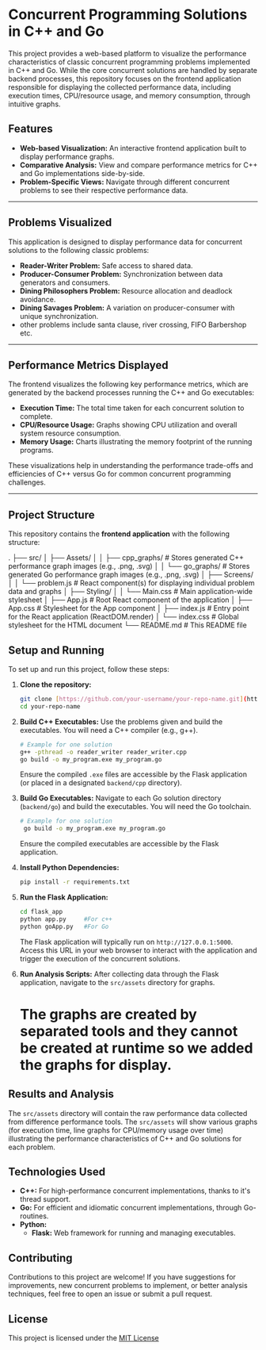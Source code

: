# Concurrent Programming Solutions in C++ and Go

This project provides a web-based platform to visualize the performance characteristics of classic concurrent programming problems implemented in C++ and Go. While the core concurrent solutions are handled by separate backend processes, this repository focuses on the frontend application responsible for displaying the collected performance data, including execution times, CPU/resource usage, and memory consumption, through intuitive graphs.

## Features

-   **Web-based Visualization:** An interactive frontend application built to display performance graphs.
-   **Comparative Analysis:** View and compare performance metrics for C++ and Go implementations side-by-side.
-   **Problem-Specific Views:** Navigate through different concurrent problems to see their respective performance data.
---

## Problems Visualized

This application is designed to display performance data for concurrent solutions to the following classic problems:

-   **Reader-Writer Problem:** Safe access to shared data.
-   **Producer-Consumer Problem:** Synchronization between data generators and consumers.
-   **Dining Philosophers Problem:** Resource allocation and deadlock avoidance.
-   **Dining Savages Problem:** A variation on producer-consumer with unique synchronization.
-   other problems include santa clause, river crossing, FIFO Barbershop etc.

---

## Performance Metrics Displayed

The frontend visualizes the following key performance metrics, which are generated by the backend processes running the C++ and Go executables:

-   **Execution Time:** The total time taken for each concurrent solution to complete.
-   **CPU/Resource Usage:** Graphs showing CPU utilization and overall system resource consumption.
-   **Memory Usage:** Charts illustrating the memory footprint of the running programs.

These visualizations help in understanding the performance trade-offs and efficiencies of C++ versus Go for common concurrent programming challenges.

---

## Project Structure

This repository contains the **frontend application** with the following structure:

.
├── src/
│   ├── Assets/
│   │   ├── cpp_graphs/             # Stores generated C++ performance graph images (e.g., .png, .svg)
│   │   └── go_graphs/              # Stores generated Go performance graph images (e.g., .png, .svg)
│   ├── Screens/
│   │   └── problem.js              # React component(s) for displaying individual problem data and graphs
│   ├── Styling/
│   │   └── Main.css                # Main application-wide stylesheet
│   ├── App.js                      # Root React component of the application
│   ├── App.css                     # Stylesheet for the App component
│   ├── index.js                    # Entry point for the React application (ReactDOM.render)
│   └── index.css                   # Global stylesheet for the HTML document
└── README.md                       # This README file

## Setup and Running

To set up and run this project, follow these steps:

1.  **Clone the repository:**
    ```bash
    git clone [https://github.com/your-username/your-repo-name.git](https://github.com/your-username/your-repo-name.git)
    cd your-repo-name
    ```

2.  **Build C++ Executables:**
    Use the problems given and build the executables. You will need a C++ compiler (e.g., g++).
    ```bash
    # Example for one solution
    g++ -pthread -o reader_writer reader_writer.cpp
    go build -o my_program.exe my_program.go
    ```
    Ensure the compiled `.exe` files are accessible by the Flask application (or placed in a designated `backend/cpp` directory).

3.  **Build Go Executables:**
    Navigate to each Go solution directory (`backend/go`) and build the executables. You will need the Go toolchain.
    ```bash
    # Example for one solution
     go build -o my_program.exe my_program.go
    ```
    Ensure the compiled executables are accessible by the Flask application.

4.  **Install Python Dependencies:**
    ```bash
    pip install -r requirements.txt
    ```

5.  **Run the Flask Application:**
    ```bash
    cd flask_app
    python app.py     #For c++
    python goApp.py   #For Go
    ```
    The Flask application will typically run on `http://127.0.0.1:5000`. Access this URL in your web browser to interact with the application and trigger the execution of the concurrent solutions.

6.  **Run Analysis Scripts:**
    After collecting data through the Flask application, navigate to the `src/assets` directory for graphs.
    # The graphs are created by separated tools and they cannot be created at runtime so we added the graphs for display.

## Results and Analysis

The `src/assets` directory will contain the raw performance data collected from difference performance tools. The `src/assets` will show various graphs (for execution time, line graphs for CPU/memory usage over time) illustrating the performance characteristics of C++ and Go solutions for each problem.

## Technologies Used

-   **C++:** For high-performance concurrent implementations, thanks to it's thread support.
-   **Go:** For efficient and idiomatic concurrent implementations, through Go-routines.
-   **Python:**
    -   **Flask:** Web framework for running and managing executables.

## Contributing

Contributions to this project are welcome! If you have suggestions for improvements, new concurrent problems to implement, or better analysis techniques, feel free to open an issue or submit a pull request.

## License

This project is licensed under the [MIT License](LICENSE)       
